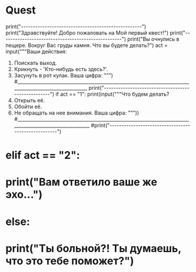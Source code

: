 # Quest
print("---------------------------------------------------")
print("Здравствуйте! Добро пожаловать на Мой первый квест!")
print("---------------------------------------------------")
print("Вы очнулись в пещере. Вокруг Вас груды камня. Что вы будете делать?")
act = input("""Ваши действия: 
1. Поискать выход.
2. Крикнуть - 'Кто-нибудь есть здесь?'.
3. Засунуть в рот кулак.
Ваша цифра: """)
#________________________________________________________________________________________________________
print("---------------------------------------------------") 
	if act == "1":
		print(input("""Что будем делать?
1. Открыть её.
2. Обойти её.
3. Не обращать на нее внимания.
Ваша цифра: """))
#_________________________________________________________________________________________________________
#print("----------------------------------------------------")
#	elif act == "2":
#	print("Вам ответило ваше же эхо...")
#	else:
#	print("Ты больной?! Ты думаешь, что это тебе поможет?")
	 


